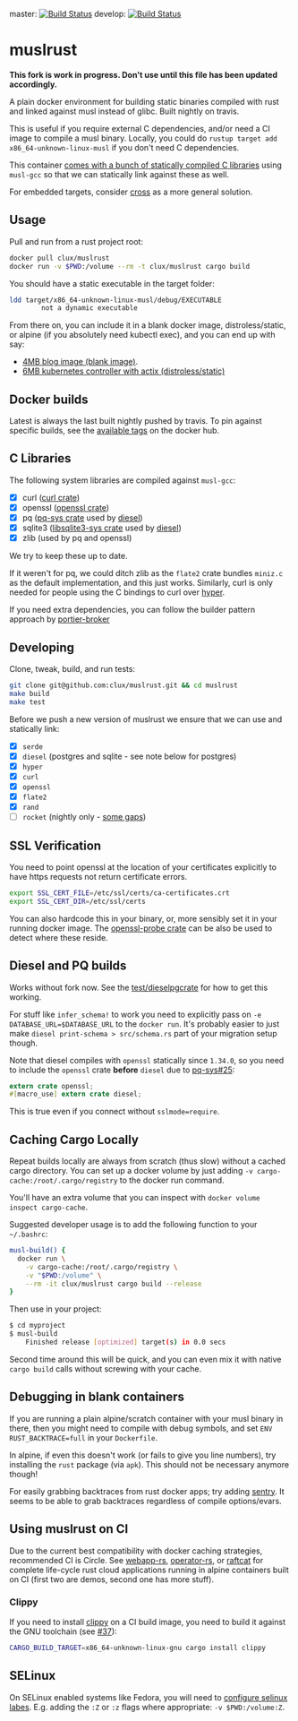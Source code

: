 master: [![Build Status](https://travis-ci.org/jenskeiner/muslrust.svg?branch=master)](https://travis-ci.org/jenskeiner/muslrust)
develop: [![Build Status](https://travis-ci.org/jenskeiner/muslrust.svg?branch=develop)](https://travis-ci.org/jenskeiner/muslrust)

# muslrust

**This fork is work in progress. Don't use until this file has been updated accordingly.**

A plain docker environment for building static binaries compiled with rust and linked against musl instead of glibc. Built nightly on travis.

This is useful if you require external C dependencies, and/or need a CI image to compile a musl binary. Locally, you could do `rustup target add x86_64-unknown-linux-musl` if you don't need C dependencies.

This container [comes with a bunch of statically compiled C libraries](#c-libraries) using `musl-gcc` so that we can statically link against these as well.

For embedded targets, consider [cross](https://github.com/japaric/cross) as a more general solution.

## Usage
Pull and run from a rust project root:

```sh
docker pull clux/muslrust
docker run -v $PWD:/volume --rm -t clux/muslrust cargo build
```

You should have a static executable in the target folder:

```sh
ldd target/x86_64-unknown-linux-musl/debug/EXECUTABLE
        not a dynamic executable
```

From there on, you can include it in a blank docker image, distroless/static, or alpine (if you absolutely need kubectl exec), and you can end up with say:

- [4MB blog image (blank image)](https://github.com/clux/blog).
- [6MB kubernetes controller with actix (distroless/static)](https://github.com/clux/controller-rs)

## Docker builds
Latest is always the last built nightly pushed by travis. To pin against specific builds, see the [available tags](https://hub.docker.com/r/clux/muslrust/tags/) on the docker hub.

## C Libraries
The following system libraries are compiled against `musl-gcc`:

- [x] curl ([curl crate](https://github.com/carllerche/curl-rust))
- [x] openssl ([openssl crate](https://github.com/sfackler/rust-openssl))
- [x] pq ([pq-sys crate](https://github.com/sgrif/pq-sys) used by [diesel](https://github.com/diesel-rs/diesel))
- [x] sqlite3 ([libsqlite3-sys crate](https://github.com/jgallagher/rusqlite/tree/master/libsqlite3-sys) used by [diesel](https://github.com/diesel-rs/diesel))
- [x] zlib (used by pq and openssl)

We try to keep these up to date.

If it weren't for pq, we could ditch zlib as the `flate2` crate bundles `miniz.c` as the default implementation, and this just works. Similarly, curl is only needed for people using the C bindings to curl over [hyper](https://hyper.rs/).

If you need extra dependencies, you can follow the builder pattern approach by [portier-broker](https://github.com/portier/portier-broker/blob/master/Dockerfile)

## Developing
Clone, tweak, build, and run tests:

```sh
git clone git@github.com:clux/muslrust.git && cd muslrust
make build
make test
```

Before we push a new version of muslrust we ensure that we can use and statically link:

- [x] `serde`
- [x] `diesel` (postgres and sqlite - see note below for postgres)
- [x] `hyper`
- [x] `curl`
- [x] `openssl`
- [x] `flate2`
- [x] `rand`
- [ ] `rocket` (nightly only - [some gaps](https://github.com/clux/muslrust/issues/32))

## SSL Verification
You need to point openssl at the location of your certificates explicitly to have https requests not return certificate errors.

```sh
export SSL_CERT_FILE=/etc/ssl/certs/ca-certificates.crt
export SSL_CERT_DIR=/etc/ssl/certs
```

You can also hardcode this in your binary, or, more sensibly set it in your running docker image. The [openssl-probe crate](https://crates.io/crates/openssl-probe) can be also be used to detect where these reside.

## Diesel and PQ builds
Works without fork now. See the [test/dieselpgcrate](./test/dieselpgcrate) for how to get this working.

For stuff like `infer_schema!` to work you need to explicitly pass on `-e DATABASE_URL=$DATABASE_URL` to the `docker run`. It's probably easier to just make `diesel print-schema > src/schema.rs` part of your migration setup though.

Note that diesel compiles with `openssl` statically since `1.34.0`, so you need to include the `openssl` crate **before** `diesel` due to [pq-sys#25](https://github.com/sgrif/pq-sys/issues/25):

```rs
extern crate openssl;
#[macro_use] extern crate diesel;
```

This is true even if you connect without `sslmode=require`.

## Caching Cargo Locally
Repeat builds locally are always from scratch (thus slow) without a cached cargo directory. You can set up a docker volume by just adding `-v cargo-cache:/root/.cargo/registry` to the docker run command.

You'll have an extra volume that you can inspect with `docker volume inspect cargo-cache`.

Suggested developer usage is to add the following function to your `~/.bashrc`:

```sh
musl-build() {
  docker run \
    -v cargo-cache:/root/.cargo/registry \
    -v "$PWD:/volume" \
    --rm -it clux/muslrust cargo build --release
}
```

Then use in your project:

```sh
$ cd myproject
$ musl-build
    Finished release [optimized] target(s) in 0.0 secs
```

Second time around this will be quick, and you can even mix it with native `cargo build` calls without screwing with your cache.

## Debugging in blank containers
If you are running a plain alpine/scratch container with your musl binary in there, then you might need to compile with debug symbols, and set `ENV RUST_BACKTRACE=full` in your `Dockerfile`.

In alpine, if even this doesn't work (or fails to give you line numbers), try installing the `rust` package (via `apk`). This should not be necessary anymore though!

For easily grabbing backtraces from rust docker apps; try adding [sentry](https://crates.io/crates/sentry). It seems to be able to grab backtraces regardless of compile options/evars.

## Using muslrust on CI
Due to the current best compatibility with docker caching strategies, recommended CI is Circle. See [webapp-rs](https://github.com/clux/webapp-rs), [operator-rs](https://github.com/clux/operator-rs), or [raftcat](https://github.com/Babylonpartners/shipcat/tree/master/raftcat) for complete life-cycle rust cloud applications running in alpine containers built on CI (first two are demos, second one has more stuff).

### Clippy
If you need to install [clippy](https://github.com/rust-lang-nursery/rust-clippy) on a CI build image, you need to build it against the GNU toolchain (see [#37](https://github.com/clux/muslrust/issues/37#issuecomment-357314202)):

```sh
CARGO_BUILD_TARGET=x86_64-unknown-linux-gnu cargo install clippy
```

## SELinux
On SELinux enabled systems like Fedora, you will need to [configure selinux labes](https://docs.docker.com/storage/bind-mounts/#mounting-into-a-non-empty-directory-on-the-container). E.g. adding the `:Z` or `:z` flags where appropriate: `-v $PWD:/volume:Z`.

